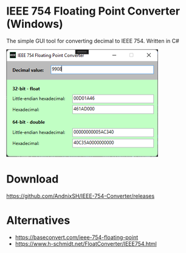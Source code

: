 # IEEE 754 Floating Point Converter (Windows)

The simple GUI tool for converting decimal to IEEE 754. Written in C#

![](Image.png)

# Download
https://github.com/AndnixSH/IEEE-754-Converter/releases

# Alternatives

- https://baseconvert.com/ieee-754-floating-point
- https://www.h-schmidt.net/FloatConverter/IEEE754.html
